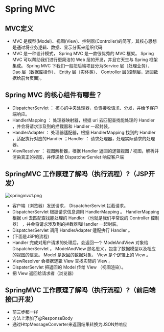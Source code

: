 # Spring MVC
## MVC定义
- MVC 是模型(Model)、视图(View)、控制器(Controller)的简写，其核⼼思想是通过将业务逻辑、数据、显示分离来组织代码
- MVC 是⼀种设计模式， Spring MVC 是⼀款很优秀的 MVC 框架。 Spring MVC 可以帮助我们进⾏更简洁的 Web 层的开发，并且它天⽣与 Spring 框架集成。 Spring MVC 下我们⼀般把后端项⽬分为Service 层（处理业务）、 Dao 层（数据库操作）、 Entity 层（实体类）、 Controller 层(控制层，返回数据给前台⻚⾯)。
## Spring MVC 的核⼼组件有哪些？
- DispatcherServlet ： 核⼼的中央处理器，负责接收请求、分发，并给予客户端响应。
- HandlerMapping ： 处理器映射器，根据 uri 去匹配查找能处理的 Handler ，并会将请求涉及到的拦截器和 Handler ⼀起封装。
- HandlerAdapter ： 处理器适配器，根据 HandlerMapping 找到的 Handler ，适配执⾏对应的Handler ；Handler ： 请求处理器，处理实际请求的处理器。
- ViewResolver ： 视图解析器，根据 Handler 返回的逻辑视图 / 视图，解析并渲染真正的视图，并传递给 DispatcherServlet 响应客户端
## SpringMVC ⼯作原理了解吗（执行流程）?（JSP开发）
![springmvc1.png](/mymd/imgs/d3f86629-9470-45e6-98f4-0e469b0ab5d8springmvc1.png)
- 客户端（浏览器）发送请求， DispatcherServlet 拦截请求。
- DispatcherServlet 根据请求信息调⽤ HandlerMapping 。 HandlerMapping 根据 uri 去匹配查找能处理的 Handler （也就是我们平常说的 Controller 控制器） ，并会将请求涉及到的拦截器和Handler ⼀起封装。
- DispatcherServlet 调⽤ HandlerAdapter 适配执⾏ Handler 。
- (下面是JSP的流程)
- Handler 完成对⽤户请求的处理后，会返回⼀个 ModelAndView 对象给DispatcherServlet ， ModelAndView 顾名思义，包含了数据模型以及相应的视图的信息。 Model 是返回的数据对象， View 是个逻辑上的 View 。
- ViewResolver 会根据逻辑 View 查找实际的 View 。
- DispaterServlet 把返回的 Model 传给 View （视图渲染）。
- 把 View 返回给请求者（浏览器）
## SpringMVC ⼯作原理了解吗（执行流程）?（前后端接口开发）
- 前三步都一样
- 方法上添加了@ResponseBody
- 通过HttpMessageConverter来返回结果转换为JSON并响应